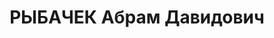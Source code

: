 ---
title: РЫБАЧЕК Абрам Давидович
description: 'Род. в 1901, г. Чита, еврей, обр.: высшее, б/п. Проживал: Иркутская
  обл., г. Бодайбо. Главный инженер прииска "Светлый" треста "Лензолото"

  Арестован 14.07.1937. Обв. по ст.58-9, -11 УК РСФСР. Приговор: ВК ВС СССР, 25.10.1937
  – ВМН. Расстрелян 25.10.1937, г.Бодайбо.

  Реабилитирован ВК ВС СССР 15.05.1958'
---